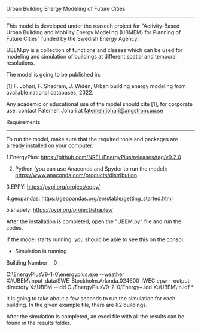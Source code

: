 Urban Building Energy Modeling of Future Cities
_______________________________________________

This model is developed under the reasech project for "Activity-Based Urban Building and Mobility Energy Modeling (UBMEM) for Planning of Future Cities" funded by the Swedish Energy Agency.

UBEM.py is a collection of functions and classes which can be used for modeling and simulation of buildings at different spatial and temporal resolutions.

The model is going to be published in:

[1] F. Johari, F. Shadram, J. Widén, Urban building energy modeling from available national databases, 2022.

Any academic or educational use of the model should cite [1], for corporate use, contact Fatemeh Johari at fatemeh.johari@angstrom.uu.se

Requirements
____________________________________________
To run the model, make sure that the required tools and packages are already installed on your computer.

1.EnergyPlus:
https://github.com/NREL/EnergyPlus/releases/tag/v9.2.0

2. Python (you can use Anaconda and Spyder to run the model):
https://www.anaconda.com/products/distribution

3.EPPY:
https://pypi.org/project/eppy/

4.geopandas:
https://geopandas.org/en/stable/getting_started.html

5.shapely:
https://pypi.org/project/shapley/

After the installation is completed, open the "UBEM.py" file and run the codes.

If the model starts running, you should be able to see this on the consol:

* Simulation is running 

Building Number__ 0 __

C:\EnergyPlusV9-1-0\energyplus.exe 
--weather X:\UBEM\input_data\SWE_Stockholm.Arlanda.024600_IWEC.epw
--output-directory X:\UBEM 
--idd C:/EnergyPlusV9-2-0/Energy+.idd X:\UBEM\in.idf *

It is going to take about a few seconds to run the simulation for each building. 
In the given example file, there are 82 buildings.

After the simulation is completed, an excel file with all the results can be found in the results folder.


